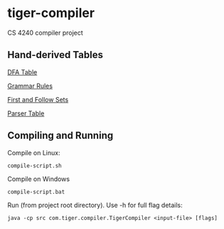 # tiger-compiler
CS 4240 compiler project

## Hand-derived Tables

[DFA Table](https://docs.google.com/spreadsheets/d/1_1D4ODh1WIlEXVkq5lhb7fC2aj66BK4ejKXNWZQB8xo/edit?usp=sharing)

[Grammar Rules](https://docs.google.com/spreadsheets/d/1KAeba85UlM8cFErXpPCkI5ty_hcIva2GTGMIoFKv2Rc/edit?usp=sharing)

[First and Follow Sets](https://docs.google.com/spreadsheets/d/15z6mtT_9bQShhIu-pm_m6SGcUGD_5zS5EWDb4Ei8_34/edit?usp=sharing)

[Parser Table](https://docs.google.com/spreadsheets/d/1czimxFHXP-aTycIUk5kBjHONp5uYEVy04Gn_wQKKT6w/edit?usp=sharing)

## Compiling and Running

Compile on Linux:

```
compile-script.sh
```

Compile on Windows

```
compile-script.bat
```

Run (from project root directory). Use -h for full flag details:

```
java -cp src com.tiger.compiler.TigerCompiler <input-file> [flags]
```